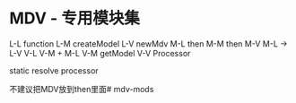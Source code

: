 MDV - 专用模块集
==========

L-L function
L-M createModel
L-V newMdv
M-L then
M-M then
M-V M-L -> L-V
V-L V-M + M-L
V-M getModel
V-V Processor

static
resolve
processor


不建议把MDV放到then里面# mdv-mods
